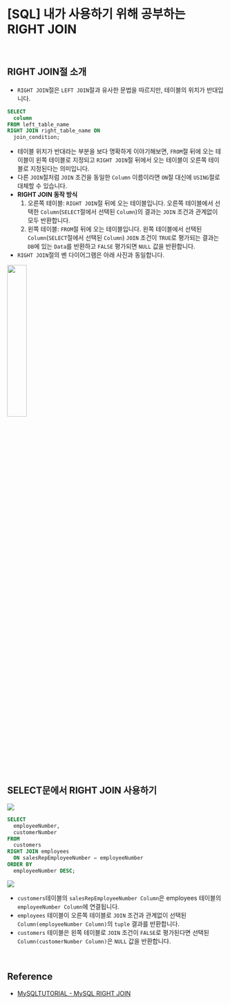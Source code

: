 # [SQL] 내가 사용하기 위해 공부하는 RIGHT JOIN

<br>

## RIGHT JOIN절 소개

- `RIGHT JOIN`절은 `LEFT JOIN`절과 유사한 문법을 따르지만, 테이블의 위치가 반대입니다.

```sql
SELECT
  column
FROM left_table_name
RIGHT JOIN right_table_name ON
  join_condition;
```

- 테이블 위치가 반대라는 부분을 보다 명확하게 이야기해보면, `FROM`절 뒤에 오는 테이블이 왼쪽 테이블로 지정되고 `RIGHT JOIN`절 뒤에서 오는 테이블이 오른쪽 테이블로 지정된다는 의미입니다.
- 다른 `JOIN`절처럼 `JOIN` 조건을 동일한 `Column` 이름이라면 `ON`절 대신에 `USING`절로 대체할 수 있습니다.
- **RIGHT JOIN 동작 방식**
  1. 오른쪽 테이블: `RIGHT JOIN`절 뒤에 오는 테이블입니다. 오른쪽 테이블에서 선택한 `Column`(`SELECT`절에서 선택된 `Column`)의 결과는 `JOIN` 조건과 관계없이 모두 반환합니다.
  2. 왼쪽 테이블: `FROM`절 뒤에 오는 테이블입니다. 왼쪽 테이블에서 선택된 `Column`(`SELECT`절에서 선택된 `Column`) `JOIN` 조건이 `TRUE`로 평가되는 결과는 `DB`에 있는 `Data`를 반환하고 `FALSE` 평가되면 `NULL` 값을 반환합니다.
- `RIGHT JOIN`절의 벤 다이어그램은 아래 사진과 동일합니다.

<img src="https://github.com/park-moen/TIL/assets/57402711/ecf4f16a-06cd-4386-8a4a-f780e353c412" width="30%" />

<br>

## SELECT문에서 RIGHT JOIN 사용하기

<img src="https://github.com/park-moen/TIL/assets/57402711/ffda2c97-f9a5-4361-bb38-62b5dbeeefda" />

```sql
SELECT
  employeeNumber,
  customerNumber
FROM
  customers
RIGHT JOIN employees
  ON salesRepEmployeeNumber = employeeNumber
ORDER BY
  employeeNumber DESC;
```

<img src="https://github.com/park-moen/TIL/assets/57402711/bc1d50a3-aa91-4878-9770-9939ce28a52d" />

- `customers`테이블의 `salesRepEmployeeNumber Column`은 employees 테이블의 `employeeNumber Column`에 연결됩니다.
- `employees` 테이블이 오른쪽 테이블로 `JOIN` 조건과 관계없이 선택된 `Column(employeeNumber Column)`의 `tuple` 결과를 반환합니다.
- `customers` 테이블은 왼쪽 테이블로 `JOIN` 조건이 `FALSE`로 평가된다면 선택된 `Column(customerNumber Column)`은 `NULL` 값을 반환합니다.

<br>

## Reference

- [MySQLTUTORIAL - MySQL RIGHT JOIN](https://www.mysqltutorial.org/mysql-right-join/)
